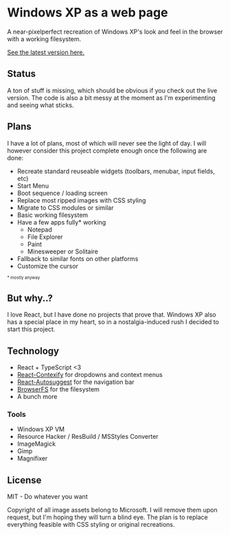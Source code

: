 # Windows XP as a web page

A near-pixelperfect recreation of Windows XP's look and feel in the browser with a working filesystem. 

[See the latest version here.](https://phault.dev/winxp/)

## Status

A ton of stuff is missing, which should be obvious if you check out the live version. 
The code is also a bit messy at the moment as I'm experimenting and seeing what sticks.

## Plans

I have a lot of plans, most of which will never see the light of day. I will however consider this project complete enough once the following are done:

* Recreate standard reuseable widgets (toolbars, menubar, input fields, etc)
* Start Menu
* Boot sequence / loading screen
* Replace most ripped images with CSS styling
* Migrate to CSS modules or similar
* Basic working filesystem
* Have a few apps fully* working
    * Notepad
    * File Explorer
    * Paint
    * Minesweeper or Solitaire
* Fallback to similar fonts on other platforms
* Customize the cursor

<sub><sup>* mostly anyway</sup></sub>

## But why..?

I love React, but I have done no projects that prove that. Windows XP also has a special place in my heart, so in a nostalgia-induced rush I decided to start this project.

## Technology

* React + TypeScript <3
* [React-Contexify](https://github.com/fkhadra/react-contexify) for dropdowns and context menus
* [React-Autosuggest](https://github.com/moroshko/react-autosuggest) for the navigation bar
* [BrowserFS](https://github.com/jvilk/BrowserFS) for the filesystem
* A bunch more

### Tools

* Windows XP VM
* Resource Hacker / ResBuild / MSStyles Converter
* ImageMagick
* Gimp
* Magnifixer

## License

MIT - Do whatever you want

Copyright of all image assets belong to Microsoft. I will remove them upon request, but I'm hoping they will turn a blind eye. The plan is to replace everything feasible with CSS styling or original recreations. 